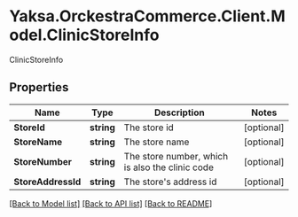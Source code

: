 # Yaksa.OrckestraCommerce.Client.Model.ClinicStoreInfo
ClinicStoreInfo

## Properties

Name | Type | Description | Notes
------------ | ------------- | ------------- | -------------
**StoreId** | **string** | The store id | [optional] 
**StoreName** | **string** | The store name | [optional] 
**StoreNumber** | **string** | The store number, which is also the clinic code | [optional] 
**StoreAddressId** | **string** | The store&#39;s address id | [optional] 

[[Back to Model list]](../README.md#documentation-for-models) [[Back to API list]](../README.md#documentation-for-api-endpoints) [[Back to README]](../README.md)

